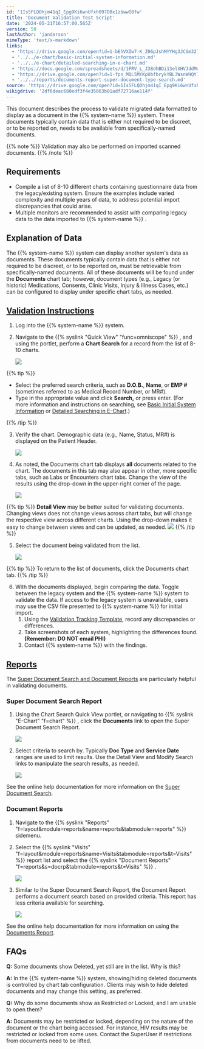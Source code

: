 ```yaml
---
id: '1Is5FLQOhjm41qI_Epg9Ki6wnUfxh897DBx1zbwwO8fw'
title: 'Document Validation Test Script'
date: '2024-05-21T16:57:00.565Z'
version: 58
lastAuthor: 'janderson'
mimeType: 'text/x-markdown'
links:
  - 'https://drive.google.com/open?id=1-bEhVXIw7-K_Z06pJshMYYHg3JCGm32l'
  - '../../e-chart/basic-initial-system-information.md'
  - '../../e-chart/detailed-searching-in-e-chart.md'
  - 'https://docs.google.com/spreadsheets/d/1FRV_L_J38dhBDi13elXHVJddMuIZy6Sq5P3Viv9IXxE/edit'
  - 'https://drive.google.com/open?id=1-fpn_MQL5MYKpUbfbrykYBL3WsnWHQt7'
  - '../../reports/documents-report-super-document-type-search.md'
source: 'https://drive.google.com/open?id=1Is5FLQOhjm41qI_Epg9Ki6wnUfxh897DBx1zbwwO8fw'
wikigdrive: '2df6deac680edf3f4e35063b01adf72716ae114f'
---
```

This document describes the process to validate migrated data formatted to display as a document in the {{% system-name %}} system. These documents typically contain data that is either not required to be discreet, or to be reported on, needs to be available from specifically-named documents.

{{% note %}}
Validation may also be performed on imported scanned documents.
{{% /note %}}

## Requirements

* Compile a list of 8-10 different charts containing questionnaire data from the legacy/existing system. Ensure the examples include varied complexity and multiple years of data, to address potential import discrepancies that could arise.
* Multiple monitors are recommended to assist with comparing legacy data to the data imported to {{% system-name %}} .

## Explanation of Data

The {{% system-name %}} system can display another system's data as documents. These documents typically contain data that is either not required to be discreet, or to be reported on, must be retrievable from specifically-named documents. All of these documents will be found under the **Documents** chart tab; however, document types (e.g., Legacy (or historic) Medications, Consents, Clinic Visits, Injury & Illness Cases, etc.) can be configured to display under specific chart tabs, as needed.

## [Validation Instructions](https://drive.google.com/open?id=1-bEhVXIw7-K_Z06pJshMYYHg3JCGm32l)

1. Log into the {{% system-name %}} system.
2. Navigate to the {{% syslink "Quick View" "func=omniscope" %}} , and using the portlet, perform a <strong>Chart Search</strong> for a record from the list of 8-10 charts.

    ![](../document-validation-test-script.assets/52f73ae40dc37122cc526f2bbb6020ab.png)

{{% tip %}}

* Select the preferred search criteria, such as <strong>D.O.B.</strong>, <strong>Name</strong>, or <strong>EMP #</strong> (sometimes referred to as Medical Record Number, or MR#).
* Type in the appropriate value and click <strong>Search,</strong> or press enter. (For more information and instructions on searching, see [Basic Initial System Information](../../e-chart/basic-initial-system-information.md) or [Detailed Searching in E-Chart](../../e-chart/detailed-searching-in-e-chart.md).)

{{% /tip %}}

3. Verify the chart. Demographic data (e.g., Name, Status, MR#) is displayed on the Patient Header.

    ![](../document-validation-test-script.assets/3b6e81d53b6a76b60742edeec867658b.png)
4. As noted, the Documents chart tab displays <strong>all</strong> documents related to the chart. The documents in this tab may also appear in other, more specific tabs, such as Labs or Encounters chart tabs. Change the view of the results using the drop-down in the upper-right corner of the page. 

    ![](../document-validation-test-script.assets/674c73ec2444bbd1a0f365ba02a10a0a.png)

{{% tip %}}
**Detail View** may be better suited for validating documents. Changing views does not change views across chart tabs, but will change the respective view across different charts. Using the drop-down makes it easy to change between views and can be updated, as needed. ![](../document-validation-test-script.assets/9ec7ddee5878fb47b312fa81e02ae275.png)
{{% /tip %}}

5. Select the document being validated from the list. 

    ![](../document-validation-test-script.assets/f8cf83dfe7a8f3f5f2e778418daaf3eb.png)

{{% tip %}}
To return to the list of documents, click the Documents chart tab.
{{% /tip %}}

6. With the documents displayed, begin comparing the data. Toggle between the legacy system and the {{% system-name %}} system to validate the data. If access to the legacy system is unavailable, users may use the CSV file presented to {{% system-name %}} for initial import.
    1. Using the [Validation Tracking Template](https://docs.google.com/spreadsheets/d/1FRV_L_J38dhBDi13elXHVJddMuIZy6Sq5P3Viv9IXxE/edit#gid=0), record any discrepancies or differences.
    2. Take screenshots of each system, highlighting the differences found. <strong>(Remember: DO NOT email PHI)</strong>
    3. Contact {{% system-name %}} with the findings.

## [Reports](https://drive.google.com/open?id=1-fpn_MQL5MYKpUbfbrykYBL3WsnWHQt7)

The [Super Document Search and Document Reports](../../reports/documents-report-super-document-type-search.md) are particularly helpful in validating documents.

### Super Document Search Report

1. Using the Chart Search Quick View portlet, or navigating to {{% syslink "E-Chart" "f=chart" %}} , click the <strong>Documents</strong> link to open the Super Document Search Report.

    ![](../document-validation-test-script.assets/34d4d957441993d4f8584e03b93e945a.png)
2. Select criteria to search by. Typically <strong>Doc Type</strong> and <strong>Service Date</strong> ranges are used to limit results. Use the Detail View and Modify Search links to manipulate the search results, as needed.

    ![](../document-validation-test-script.assets/52d59b62e08cbb0734d74572d2068ad6.png)

See the online help documentation for more information on the [Super Document Search](../../reports/documents-report-super-document-type-search.md).

### Document Reports

1. Navigate to the {{% syslink "Reports" "f=layout&module=reports&name=reports&tabmodule=reports" %}} sidemenu.
2. Select the {{% syslink "Visits" "f=layout&module=reports&name=Visits&tabmodule=reports&t=Visits" %}} report list and select the {{% syslink "Document Reports" "f=reports&s=docrp&tabmodule=reports&t=Visits" %}} .

    ![](../document-validation-test-script.assets/2ed1e077f8f83a0c2a6135ab5c232ce7.png)
3. Similar to the Super Document Search Report, the Document Report performs a document search based on provided criteria. This report has less criteria available for searching.

    ![](../document-validation-test-script.assets/3ba190c6d0373106a29edd225fec11b7.png)

See the online help documentation for more information on using the [Documents Report](../../reports/documents-report-super-document-type-search.md).

## FAQs

**Q:** Some documents show Deleted, yet still are in the list. Why is this?

**A:** In the {{% system-name %}} system, showing/hiding deleted documents is controlled by chart tab configuration. Clients may wish to hide deleted documents and may change this setting, as preferred.

**Q:** Why do some documents show as Restricted or Locked, and I am unable to open them?

**A:** Documents may be restricted or locked, depending on the nature of the document or the chart being accessed. For instance, HIV results may be restricted or locked from some uses. Contact the SuperUser if restrictions from documents need to be lifted.
